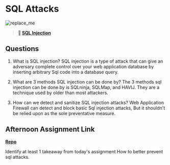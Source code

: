 # SQL Attacks

![replace_me](https://codeworks.blob.core.windows.net/public/assets/img/illustrations/placeholder.svg)

> **📖 [SQL Injection](https://codeworksacademy.com/fs-student-guide/resources/wk11/03-SQL-Injection)**

## Questions

1. What is SQL injection?
SQL injection is a type of attack that can give an adversary complete control over your web application database by inserting arbitrary Sql code into a database query.

2. What are 3 methods SQL injection can be done by?
The 3 methods sql injection can be done by is
SQLninja, SQLMap, and HAVIJ. They are a technique used by older than most attackers.

3. How can we detect and sanitize SQL injection attacks?
Web Application Firewall can detect and block basic Sql injection attacks, But it shouldn't be relied upon as the sole preventative measure. 

## Afternoon Assignment Link

**[Repo](https://github.com/ZachYentsch/knightsTale.git)**

Identify at least 1 takeaway from today's assignment
How to better prevent sql attacks.